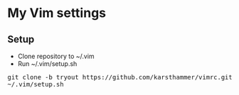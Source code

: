 # My Vim settings

## Setup

* Clone repository to ~/.vim
* Run ~/.vim/setup.sh

<pre>
git clone -b tryout https://github.com/karsthammer/vimrc.git ~/.vim
~/.vim/setup.sh
</pre>
